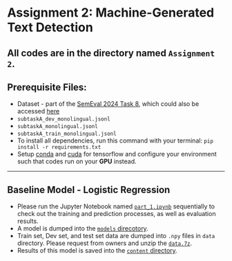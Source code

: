 # Assignment 2: Machine-Generated Text Detection
All codes are in the directory named `Assignment 2`.
---

## Prerequisite Files:
* Dataset - part of the [SemEval 2024 Task 8](https://github.com/mbzuai-nlp/SemEval2024-task8), which could also be accessed [here](https://drive.google.com/drive/folders/1CAbb3DjrOPBNm0ozVBfhvrEh9P9rAppc)
* `subtaskA_dev_monolingual.jsonl`
* `subtaskA_monolingual.jsonl`
* `subtaskA_train_monolingual.jsonl`
* To install all dependencies, run this command with your terminal: `pip install -r requirements.txt`
* Setup [conda](https://stackoverflow.com/questions/44515769/conda-is-not-recognized-as-internal-or-external-command) and [cuda](https://www.tensorflow.org/install/pip) for tensorflow and configure your environment such that codes run on your **GPU** instead. 
---

## Baseline Model - Logistic Regression
* Please run the Jupyter Notebook named [`part_1.ipynb`](./part_1.ipynb) sequentially to check out the training and prediction processes, as well as evaluation results. 
* A model is dumped into the [`models` direcotory](./models).
* Train set, Dev set, and test set data are dumped into `.npy` files in `data` directory. Please request from owners and unzip the [`data.7z`](https://uottawa-my.sharepoint.com/personal/kmock073_uottawa_ca/Documents/CSI5386%20NLP/data.7z?csf=1&web=1&e=m4fJkY).
* Results of this model is saved into the [`content` directory](./content/).